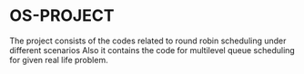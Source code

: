 # OS-PROJECT
The project consists of the codes related to round robin scheduling under different scenarios
Also it contains the code for multilevel queue scheduling for given real life problem.
